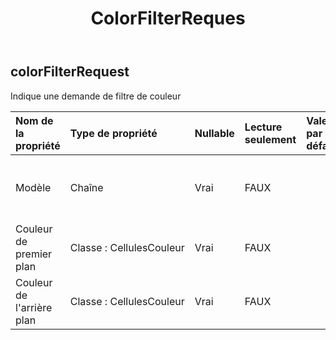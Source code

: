 ﻿---
title: ColorFilterReques
second_title: Aspose.Cells Cloud Documen
type: docs
url: /fr/specification/model/colorfilterrequest/
description: "Aspose.Cells Spécification du modèle cloud : ColorFilterRequest. Gérez sans effort Excel et d'autres feuilles de calcul avec des fonctionnalités telles que l'ouverture, la génération, l'édition, le fractionnement, la fusion, la comparaison et la conversion."
kwords: Excel, Office, feuille de calcul, Cloud REST API, ColorFilterRequest
weight: 50
---
## **colorFilterRequest**

 Indique une demande de filtre de couleur

| Nom de la propriété| Type de propriété| Nullable| Lecture seulement| Valeur par défaut| Description|
|:- |:- |:- |:- |:- |:- |
| Modèle| Chaîne| Vrai| FAUX|| Obtient ou définit le type de motif de remplissage|
| Couleur de premier plan| Classe : CellulesCouleur| Vrai| FAUX|| Couleur de premier plan|
| Couleur de l'arrière plan| Classe : CellulesCouleur| Vrai| FAUX|| Couleur de l'arrière plan|

